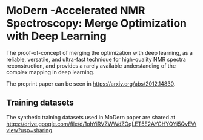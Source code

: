 # MoDern -Accelerated NMR Spectroscopy: Merge Optimization with Deep Learning
The proof-of-concept of merging the optimization with deep learning, as a reliable, versatile, and ultra-fast technique for high-quality NMR spectra reconstruction, and provides a rarely available understanding of the complex mapping in deep learning.

The preprint paper can be seen in https://arxiv.org/abs/2012.14830.

## Training datasets
The synthetic training datasets used in MoDern paper are shared at https://drive.google.com/file/d/1ohYiRVZWWdZOqLET5E2AYGHYOYj5QvEV/view?usp=sharing.
